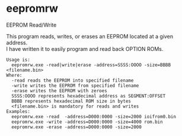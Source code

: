 # eepromrw
EEPROM Read/Write

This program reads, writes, or erases an EEPROM located at a given address.\
I have written it to easily program and read back OPTION ROMs.

```
Usage is:
  eepromrw.exe -read|write|erase -address=SSSS:OOOO -size=BBBB <filename.bin>
Where:
  -read reads the EEPROM into specified filename
  -write writes the EEPROM from specified filename
  -erase writes the EEPROM with zeroes
  SSSS:OOOO represents hexadecimal address as SEGMENT:OFFSET
  BBBB represents hexadecimal ROM size in bytes
  <filename.bin> is mandatory for reads and writes
Examples:
  eepromrw.exe -read  -address=D000:0000 -size=2000 ioifrom0.bin
  eepromrw.exe -write -address=D000:0000 -size=4000 rom.bin
  eepromrw.exe -erase -address=D000:0000 -size=2000
```
